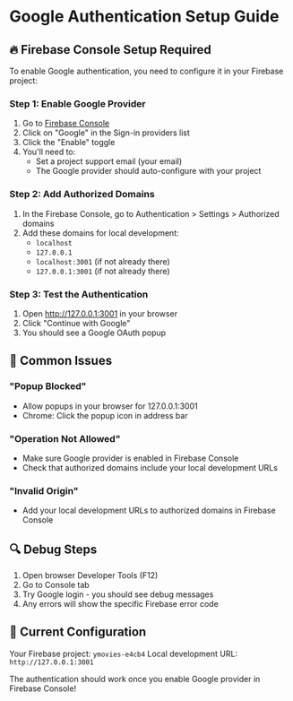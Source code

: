 # Google Authentication Setup Guide

## 🔥 Firebase Console Setup Required

To enable Google authentication, you need to configure it in your Firebase project:

### Step 1: Enable Google Provider
1. Go to [Firebase Console](https://console.firebase.google.com/project/ymovies-e4cb4/authentication/providers)
2. Click on "Google" in the Sign-in providers list
3. Click the "Enable" toggle
4. You'll need to:
   - Set a project support email (your email)
   - The Google provider should auto-configure with your project

### Step 2: Add Authorized Domains
1. In the Firebase Console, go to Authentication > Settings > Authorized domains
2. Add these domains for local development:
   - `localhost`
   - `127.0.0.1`
   - `localhost:3001` (if not already there)
   - `127.0.0.1:3001` (if not already there)

### Step 3: Test the Authentication
1. Open http://127.0.0.1:3001 in your browser
2. Click "Continue with Google"
3. You should see a Google OAuth popup

## 🐛 Common Issues

### "Popup Blocked"
- Allow popups in your browser for 127.0.0.1:3001
- Chrome: Click the popup icon in address bar

### "Operation Not Allowed"
- Make sure Google provider is enabled in Firebase Console
- Check that authorized domains include your local development URLs

### "Invalid Origin"
- Add your local development URLs to authorized domains in Firebase Console

## 🔍 Debug Steps

1. Open browser Developer Tools (F12)
2. Go to Console tab
3. Try Google login - you should see debug messages
4. Any errors will show the specific Firebase error code

## 🎯 Current Configuration

Your Firebase project: `ymovies-e4cb4`
Local development URL: `http://127.0.0.1:3001`

The authentication should work once you enable Google provider in Firebase Console!
